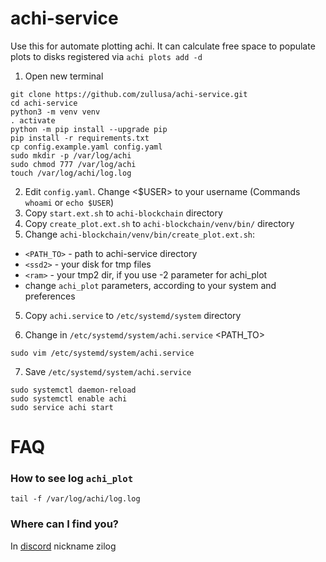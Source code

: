 # achi-service
Use this for automate plotting achi. It can calculate free space to populate plots to disks registered via `achi plots add -d`


1. Open new terminal
```
git clone https://github.com/zullusa/achi-service.git
cd achi-service
python3 -m venv venv
. activate
python -m pip install --upgrade pip
pip install -r requirements.txt
cp config.example.yaml config.yaml
sudo mkdir -p /var/log/achi
sudo chmod 777 /var/log/achi
touch /var/log/achi/log.log
```
2. Edit `config.yaml`. Change <$USER> to your username (Commands `whoami` or `echo $USER`)
3. Copy `start.ext.sh` to `achi-blockchain` directory
4. Copy `create_plot.ext.sh` to `achi-blockchain/venv/bin/` directory
5. Change `achi-blockchain/venv/bin/create_plot.ext.sh`:
* `<PATH_TO>` - path to achi-service directory
* `<ssd2>` - your disk for tmp files
* `<ram>` - your tmp2 dir, if you use -2 parameter for achi_plot
* change `achi_plot` parameters, according to your system and preferences

5. Copy `achi.service` to `/etc/systemd/system` directory

6. Change in `/etc/systemd/system/achi.service` <PATH_TO>
```
sudo vim /etc/systemd/system/achi.service
```
7. Save `/etc/systemd/system/achi.service`
```
sudo systemctl daemon-reload
sudo systemctl enable achi
sudo service achi start
```

# FAQ
### How to see log `achi_plot`
```
tail -f /var/log/achi/log.log
```
### Where can I find you?
In [discord](https://discord.gg/DZhBc5pCng) nickname zilog
